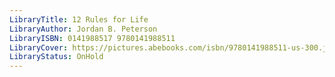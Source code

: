 ```yaml
---
LibraryTitle: 12 Rules for Life
LibraryAuthor: Jordan B. Peterson
LibraryISBN: 0141988517 9780141988511
LibraryCover: https://pictures.abebooks.com/isbn/9780141988511-us-300.jpg
LibraryStatus: OnHold
---
```

